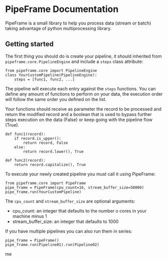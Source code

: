 # PipeFrame Documentation

PipeFrame is a small library to help you process data (stream or batch) taking advantage of python multiprocessing library.


## Getting started

The first thing you should do is create your pipeline, it should inherited from `pipeframe.core.PipelineEngine`
and include a `steps` class attribute:

```python3
from pipeframe.core import PipelineEngine
class YourCustomPipeline(PipelineEngine):
    steps = [func1, func2, ...]
```

The pipeline will execute each entry against the `steps` functions. You can 
define any amount of functions to perform on your data, the execution order
will follow the same order you defined on the list.

Your functions should receive as parameter the record to be processed and return
the modified record and a boolean that is used to bypass further steps execution
on the data (False) or keep going with the pipeline flow (True).

```python3
def func1(record):
    if record.is_upper():
        return record, False
    else:
        return record.lower(), True 
    
def func2(record):
    return record.capitalize(), True 
```

To execute your newly created pipeline you must call it using PipeFrame:

```python3
from pipeframe.core import PipeFrame
pipe_frame = PipeFrame(cpu_count=16, stream_buffer_size=50000)
pipe_frame.run(YourCustomPipeline)
```

The `cpu_count` and `stream_buffer_size` are optional arguments:

 - cpu_count: an integer that defaults to the number o cores in your machine minus 1
 - stream_buffer_size: an integer that defaults to 1000
 
If you have multiple pipelines you can also run them in series:

```
pipe_frame = PipeFrame()
pipe_frame.run(Pipeline01).run(Pipeline02)
```


  

me
